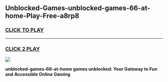 
## Unblocked-Games-unblocked-games-66-at-home-Play-Free-a8rp8
<h3>
<a href="https://premium76.site?title=unblocked-games-66-at-home&ref=15A">CLICK TO PLAY</a></h3>
<hr>

<h3>
<a href="https://premium76.site?title=unblocked-games-66-at-home&ref=15A">CLICK 2 PLAY</a>
  
</h3>

<a href="https://premium76.site?title=unblocked-games-66-at-home&ref=15A"><img src="https://clearcache.store/games.png"></a>


**unblocked-games-66-at-home games unblocked: Your Gateway to Fun and Accessible Online Gaming**

